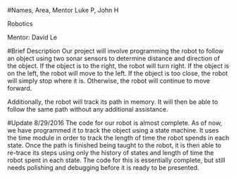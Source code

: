 #Names, Area, Mentor
Luke P, John H

Robotics

Mentor: David Le

#Brief Description
Our project will involve programming the robot to follow an object using two sonar sensors to determine distance and direction of the object. If the object is to the right, the robot will turn right. If the object is on the left, the robot will move to the left. If the object is too close, the robot will simply stop where it is. Otherwise, the robot will continue to move forward.

Additionally, the robot will track its path in memory. It will then be able to follow the same path without any additional assistance.

#Update 8/29/2016
The code for our robot is almost complete. As of now, we have programmed it to track the object using a state machine. It uses the time module in order to track the length of time the robot spends in each state. Once the path is finished being taught to the robot, it is then able to re-trace its steps using only the history of states and length of time the robot spent in each state. The code for this is essentially complete, but still needs polishing and debugging before it is ready to be presented.
